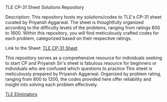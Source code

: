 TLE CP-31 Sheet Solutions Repository

Description: This repository hosts my solutions/codes to TLE's CP-31 sheet curated by Priyansh Aggarwal. The sheet is thoughtfully organized according to the difficulty levels of the problems, ranging from ratings 800 to 1600. Within this repository, you will find meticulously crafted codes for each problem, categorized based on their respective ratings.

Link to the Sheet: [TLE CP-31 Sheet](https://www.tle-eliminators.com/cp-sheet)

This repository serves as a comprehensive resource for individuals seeking to start CP and Priyansh Sir's sheet is fabulous resource for beginners or individuals who are confused which questions to practice This sheet is meticulously prepared by Priyansh Aggarwal. Organized by problem rating, ranging from 800 to 1200, the codes provided here offer reliability and insight into solving each problem effectively.

[TLE Eliminators](https://www.tle-eliminators.com/)